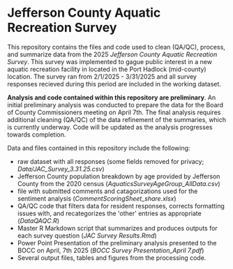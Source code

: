 # Jefferson County Aquatic Recreation Survey
This repository contains the files and code used to clean (QA/QC), process, and summarize data from the 2025 *Jefferson County Aquatic Recreation Survey*. This survey was implemented to gague public interest in a new aquatic recreation facility in located in the Port Hadlock (mid-county) location. The survey ran from 2/1/2025 - 3/31/2025 and all survey responses recieved during this period are included in the working dataset. 

**Analysis and code contained within this repository are preliminary**. 
An initial preliminary analysis was conducted to prepare the data for the Board of County Commissioners meeting on April 7th. The final analysis requires additional cleaning (QA/QC) of the data refinement of the summaries, which is currently underway. Code will be updated as the analysis progresses towards completion.  

Data and files contained in this repository include the following:
+ raw dataset with all responses (some fields removed for privacy; *Data/JAC_Survey_3.31.25.csv*)
+ Jefferson County population breakdown by age provided by Jefferson County from the 2020 census (*AquaticsSurveyAgeGroup_AllData.csv*)
+ file with submitted comments and catagorizations used for the sentiment analysis (*CommentScoringSheet_share.xlsx*)
+ QA/QC code that filters data for resident responses, corrects formatting issues with, and recategorizes the 'other' entries as appropriate (*DataQAQC.R*)
+ Master R Markdown script that summarizes and produces outputs for each survey question (*JAC Survey Results.Rmd*)
+ Power Point Presentation of the preliminary analysis presented to the BOCC on April, 7th 2025 (*BOCC Survey Presentation_April 7.pdf*)
+ Several output files, tables and figures from the processing code.
  
  
